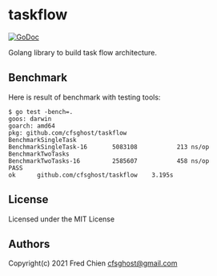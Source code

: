 # taskflow

[![GoDoc](https://godoc.org/github.com/cfsghost/taskflow?status.svg)](http://godoc.org/github.com/cfsghost/taskflow)

Golang library to build task flow architecture.

## Benchmark

Here is result of benchmark with testing tools:

```shell
$ go test -bench=.
goos: darwin
goarch: amd64
pkg: github.com/cfsghost/taskflow
BenchmarkSingleTask
BenchmarkSingleTask-16    	 5083108	       213 ns/op
BenchmarkTwoTasks
BenchmarkTwoTasks-16      	 2585607	       458 ns/op
PASS
ok  	github.com/cfsghost/taskflow	3.195s
```

## License
Licensed under the MIT License

## Authors
Copyright(c) 2021 Fred Chien <cfsghost@gmail.com>
